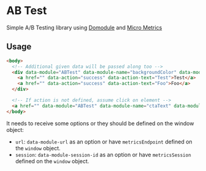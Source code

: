 # AB Test

Simple A/B Testing library using [Domodule](https://github.com/firstandthird/domodule) and [Micro Metrics](https://github.com/firstandthird/micro-metrics-browser)

## Usage

```html
<body>
  <!-- Additional given data will be passed along too -->
  <div data-module="ABTest" data-module-name="backgroundColor" data-module-value="red">
    <a href="" data-action="success" data-action-text="Test">Test</a>
    <a href="" data-action="success" data-action-text="Foo">Foo</a>
  </div>

  <!-- If action is not defined, assume click on element -->
  <a href="" data-module="ABTest" data-module-name="ctaText" data-module-value="Sign up Now">Sign up now</a>
</body>
```

It needs to receive some options or they should be defined on the window object:

* `url`: `data-module-url` as an option or have `metricsEndpoint` defined on the `window` object.
* `session`: `data-module-session-id` as an option or have `metricsSession` defined on the `window` object.
